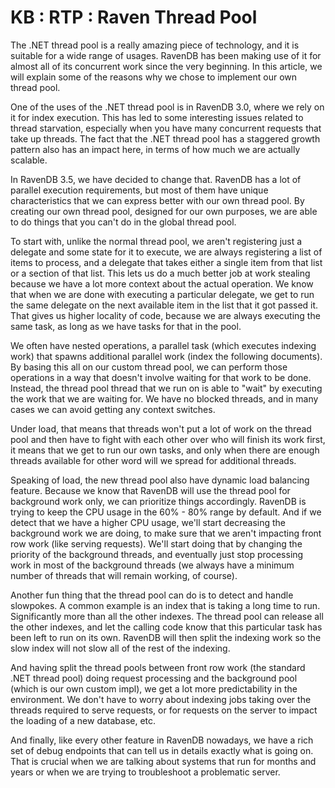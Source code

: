 # KB : RTP : Raven Thread Pool

The .NET thread pool is a really amazing piece of technology, and it is suitable for a wide range of usages. RavenDB has been making use of it for almost all of its concurrent work since the very beginning.
In this article, we will explain some of the reasons why we chose to implement our own thread pool.

One of the uses of the .NET thread pool is in RavenDB 3.0, where we rely on it for index execution. This has led to some interesting issues related to thread starvation, 
especially when you have many concurrent requests that take up threads. The fact that the .NET thread pool has a staggered growth pattern also has an impact here, in terms of how much we are actually scalable.

In RavenDB 3.5, we have decided to change that. RavenDB has a lot of parallel execution requirements, but most of them have unique characteristics that we can express better with our own thread pool.
By creating our own thread pool, designed for our own purposes, we are able to do things that you can't do in the global thread pool. 

To start with, unlike the normal thread pool, we aren't registering just a delegate and some state for it to execute, we are always registering a list of items to process, 
and a delegate that takes either a single item from that list or a section of that list. This lets us do a much better job at work stealing because we have a lot more context about the actual operation. 
We know that when we are done with executing a particular delegate, we get to run the same delegate on the next available item in the list that it got passed it. 
That gives us higher locality of code, because we are always executing the same task, as long as we have tasks for that in the pool.

We often have nested operations, a parallel task (which executes indexing work) that spawns additional parallel work (index the following documents). By basing this all on our custom thread pool, 
we can perform those operations in a way that doesn't involve waiting for that work to be done. Instead, the thread pool thread that we run on is able to "wait" by executing the work that we are waiting for. 
We have no blocked threads, and in many cases we can avoid getting any context switches.

Under load, that means that threads won't put a lot of work on the thread pool and then have to fight with each other over who will finish its work first, it means that we get to run our own tasks, 
and only when there are enough threads available for other word will we spread for additional threads.

Speaking of load, the new thread pool also have dynamic load balancing feature. Because we know that RavenDB will use the thread pool for background work only, we can prioritize things accordingly. 
RavenDB is trying to keep the CPU usage in the 60% - 80% range by default. And if we detect that we have a higher CPU usage, we'll start decreasing the background work we are doing, 
to make sure that we aren't impacting front row work (like serving requests). We'll start doing that by changing the priority of the background threads, and eventually just stop processing work
in most of the background threads (we always have a minimum number of threads that will remain working, of course).

Another fun thing that the thread pool can do is to detect and handle slowpokes. A common example is an index that is taking a long time to run. Significantly more than all the other indexes. 
The thread pool can release all the other indexes, and let the calling code know that this particular task has been left to run on its own. RavenDB will then split the indexing work so the slow index 
will not slow all of the rest of the indexing.

And having split the thread pools between front row work (the standard .NET thread pool) doing request processing and the background pool (which is our own custom impl), we get a lot more predictability 
in the environment. We don't have to worry about indexing jobs taking over the threads required to serve requests, or for requests on the server to impact the loading of a new database, etc.

And finally, like every other feature in RavenDB nowadays, we have a rich set of debug endpoints that can tell us in details exactly what is going on. That is crucial when we are talking about systems 
that run for months and years or when we are trying to troubleshoot a problematic server.
